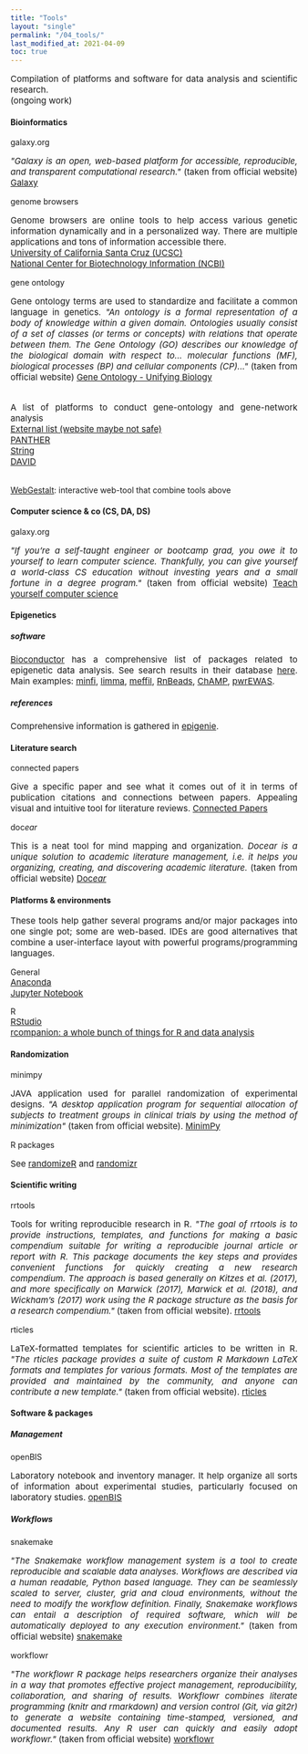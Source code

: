 ```yaml
---
title: "Tools"
layout: "single"
permalink: "/04_tools/"
last_modified_at: 2021-04-09
toc: true
---
```



<p style="font-size:15px" align="justify">
Compilation of platforms and software for data analysis and scientific research.<br>
(ongoing work)
</p>


#### Bioinformatics
galaxy.org
<p style="font-size:15px" align="justify">
<em>"Galaxy is an open, web-based platform for accessible, reproducible, and transparent computational research."</em> (taken from official  website) <a href="https://galaxyproject.org/">Galaxy</a>
</p>

genome browsers
<p style="font-size:15px" align="justify">
Genome browsers are online tools to help access various genetic information dynamically  and in a personalized way. There are multiple applications and tons of information accessible  there.
<br><a href="https://genome-euro.ucsc.edu/">University of California Santa Cruz (UCSC)</a>
<br><a href="https://www.ncbi.nlm.nih.gov/genome/gdv/">National Center for Biotechnology Information (NCBI)</a>
</p>

gene ontology
<p style="font-size:15px" align="justify">
Gene ontology terms are used to standardize and facilitate a common language in genetics. <em>"An ontology is a formal representation of a body of knowledge within a given domain. Ontologies usually consist of a set of classes (or terms or concepts) with relations that operate between them. The Gene Ontology (GO) describes our knowledge of the biological domain with respect to... molecular functions (MF), biological processes (BP) and cellular components (CP)..."</em> (taken from official  website) <a href="http://geneontology.org/">Gene Ontology - Unifying Biology</a>
</p>

<p style="font-size:15px" align="justify">
<br>A list of platforms to conduct gene-ontology and gene-network analysis
<br><a href="http://www-legacy.geneontology.org/GO.tools_by_type.browser.shtml">External list (website maybe not safe)</a>
<br><a href="http://www.pantherdb.org/">PANTHER</a>
<br><a href="https://string-db.org/">String</a>
<br><a href="https://david.ncifcrf.gov/">DAVID</a>

<br><a href="http://www.webgestalt.org">WebGestalt</a>: interactive web-tool that combine tools above
</p>

#### Computer science & co (CS, DA, DS)
galaxy.org
<p style="font-size:15px" align="justify">
<em>"If you’re a self-taught engineer or bootcamp grad, you owe it to yourself to learn computer science. Thankfully, you can give yourself a world-class CS education without investing years and a small fortune in a degree program."</em> (taken from official  website) <a href="https://teachyourselfcs.com/">Teach yourself computer science</a>
</p>

#### Epigenetics
##### software
<p style="font-size:15px" align="justify">
<a href="https://bioconductor.org/">Bioconductor</a> has a comprehensive list of packages related to epigenetic data analysis. See search results in their database <a href="https://bioconductor.org/help/search/index.html?q=epigenetics/">here</a>. Main examples:
<a href="https://pubmed.ncbi.nlm.nih.gov/24478339/">minfi</a>,
<a href="https://academic.oup.com/nar/article/43/7/e47/2414268">limma</a>,
<a href="https://academic.oup.com/bioinformatics/article/34/23/3983/5042224">meffil</a>,
<a href="https://rnbeads.org/index.html">RnBeads</a>,
<a href="https://academic.oup.com/bioinformatics/article/33/24/3982/4082274">ChAMP</a>,
<a href="https://bmcbioinformatics.biomedcentral.com/articles/10.1186/s12859-019-2804-7">pwrEWAS</a>.
</p>

##### references
<p style="font-size:15px" align="justify">
Comprehensive information is gathered in <a href="https://epigenie.com/epigenetic-tools-and-databases/">epigenie</a>.
</p>

#### Literature search
connected papers
<p style="font-size:15px" align="justify">
Give a specific paper and see what it comes out of it in terms of publication citations and connections between papers. Appealing visual and intuitive tool for literature reviews. <a href="https://www.connectedpapers.com/">Connected Papers</a>
</p>

doc<em>ear</em>
<p style="font-size:15px" align="justify">
This is a neat tool for mind mapping and organization. <em>Docear is a unique solution to academic literature management, i.e. it helps you organizing, creating, and discovering academic literature.</em> (taken from official  website) <a href="https://docear.com/">Doc<em>ear</em></a>
</p>

#### Platforms & environments
<p style="font-size:15px" align="justify">
These tools help gather several programs and/or major packages into one single pot; some are web-based. IDEs are good alternatives that combine a user-interface layout with powerful programs/programming languages.
</p>

General
<br><a style="font-size:15px" href="https://www.anaconda.com/">Anaconda</a>
<br><a style="font-size:15px" href="https://jupyter.org/">Jupyter Notebook</a>

R
<br><a style="font-size:15px" href="https://www.rstudio.com/">RStudio</a>
<br><a style="font-size:15px" href="https://rcompanion.org/handbook/">rcompanion: a whole bunch of things for R and data analysis</a>

#### Randomization
minimpy
<p style="font-size:15px" align="justify">
JAVA application used for parallel randomization of experimental designs. <em>"A desktop application program for sequential allocation of subjects to treatment groups in clinical trials by using the method of minimization"</em> (taken from official website). <a href="https://sourceforge.net/projects/minimpy/#">MinimPy</a>
</p>

R packages
<p style="font-size:15px" align="justify">
See <a href="https://cran.r-project.org/web/packages/randomizeR/index.html">randomizeR</a> and <a href="https://cran.r-project.org/web/packages/randomizr/">randomizr</a>
</p>

#### Scientific writing
rrtools
<p style="font-size:15px" align="justify">
Tools for writing reproducible research in R. <em>"The goal of rrtools is to provide instructions, templates, and functions for making a basic compendium suitable for writing a reproducible journal article or report with R. This package documents the key steps and provides convenient functions for quickly creating a new research compendium. The approach is based generally on Kitzes et al. (2017), and more specifically on Marwick (2017), Marwick et al. (2018), and Wickham’s (2017) work using the R package structure as the basis for a research compendium."</em> (taken from official website). <a href="https://github.com/benmarwick/rrtools">rrtools</a>
</p>

rticles
<p style="font-size:15px" align="justify">
LaTeX-formatted templates for scientific articles to be written in R. <em>"The rticles package provides a suite of custom R Markdown LaTeX formats and templates for various formats. Most of the templates are provided and maintained by the community, and anyone can contribute a new template."</em> (taken from official website). <a href="https://cran.r-project.org/web/packages/rticles/index.html">rticles</a>
</p>

#### Software & packages
##### Management
openBIS
<p style="font-size:15px" align="justify">
Laboratory notebook and inventory manager. It help organize all sorts of information about experimental studies, particularly focused on laboratory studies. <a href="https://openbis.ch/">openBIS</a>
</p>

##### Workflows
snakemake
<p style="font-size:15px" align="justify">
<em>"The Snakemake workflow management system is a tool to create reproducible and scalable data analyses. Workflows are described via a human readable, Python based language. They can be seamlessly scaled to server, cluster, grid and cloud environments, without the need to modify the workflow definition. Finally, Snakemake workflows can entail a description of required software, which will be automatically deployed to any execution environment."</em> (taken from official  website) <a href="https://snakemake.readthedocs.io/en/stable/">snakemake</a>
</p>

workflowr
<p style="font-size:15px" align="justify">
<em>"The workflowr R package helps researchers organize their analyses in a way that promotes effective project management, reproducibility, collaboration, and sharing of results. Workflowr combines literate programming (knitr and rmarkdown) and version control (Git, via git2r) to generate a website containing time-stamped, versioned, and documented results. Any R user can quickly and easily adopt workflowr."</em> (taken from official  website) <a href="https://jdblischak.github.io/workflowr/">workflowr</a>
</p>
